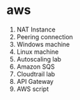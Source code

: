 # aws
1) NAT Instance 
2) Peering connection 
3) Windows machine 
4) Linux machine
5) Autoscaling lab
6) Amazon SQS 
7) Cloudtrail lab
8) API Gateway
9) AWS script
